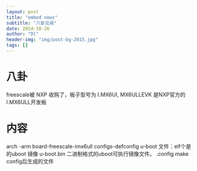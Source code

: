 ```yaml
---
layout: post
title: "embed news"
subtitle: "八卦见闻"
date: 2024-10-26
author: "Dl"
header-img: "img/post-bg-2015.jpg"
tags: []
---
```

# 八卦
freescale被 NXP 收购了，板子型号为 I.MX6Ul, MX6ULLEVK 是NXP官方的I.MX6ULL开发板

# 内容
arch -arm
board-freescale-imx6ull
configs-defconfig
u-boot 文件：elf个是的uboot 镜像
u-boot.bin 二进制格式的uboot可执行镜像文件。
.config make config后生成的文件
